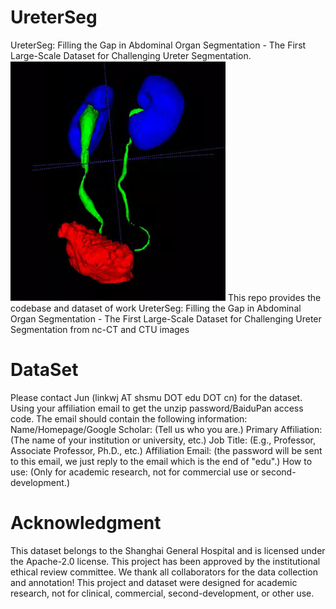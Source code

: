 # UreterSeg
UreterSeg: Filling the Gap in Abdominal Organ Segmentation - The First Large-Scale Dataset for Challenging Ureter Segmentation.
![plot](./figure1.png)
This repo provides the codebase and dataset of work UreterSeg: Filling the Gap in Abdominal Organ Segmentation - The First Large-Scale Dataset for Challenging Ureter Segmentation from nc-CT and CTU images 

# DataSet
Please contact Jun (linkwj AT shsmu DOT edu DOT cn) for the dataset. Using your affiliation email to get the unzip password/BaiduPan access code. The email should contain the following information:
Name/Homepage/Google Scholar: (Tell us who you are.)
Primary Affiliation: (The name of your institution or university, etc.)
Job Title: (E.g., Professor, Associate Professor, Ph.D., etc.)
Affiliation Email: (the password will be sent to this email, we just reply to the email which is the end of "edu".)
How to use: (Only for academic research, not for commercial use or second-development.)

# Acknowledgment
This dataset belongs to the Shanghai General Hospital and is licensed under the  Apache-2.0 license.
This project has been approved by the institutional ethical review committee. We thank all collaborators for the data collection and annotation!
This project and dataset were designed for academic research, not for clinical, commercial, second-development, or other use. 

